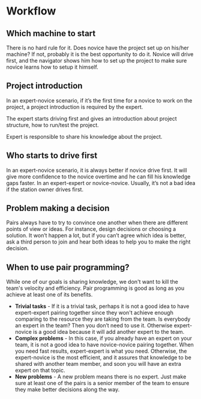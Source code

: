 # Workflow

## Which machine to start

There is no hard rule for it. Does novice have the project set up on his/her machine? If not, probably it is the best opportunity to do it. Novice will drive first, and the navigator shows him how to set up the project to make sure novice learns how to setup it himself.

## Project introduction

In an expert-novice scenario, if it’s the first time for a novice to work on the project, a project introduction is required by the expert.

The expert starts driving first and gives an introduction about project structure, how to run/test the project.

Expert is responsible to share his knowledge about the project.

## Who starts to drive first

In an expert-novice scenario, it is always better if novice drive first. It will give more confidence to the novice overtime and he can fill his knowledge gaps faster.
In an expert-expert or novice-novice. Usually, it’s not a bad idea if the station owner drives first.

## Problem making a decision

Pairs always have to try to convince one another when there are different points of view or ideas. For instance, design decisions or choosing a solution. It won’t happen a lot, but if you can’t agree which idea is better, ask a third person to join and hear both ideas to help you to make the right decision.

## When to use pair programming?

While one of our goals is sharing knowledge, we don't want to kill the team's velocity and efficiency.
Pair programming is good as long as you achieve at least one of its benefits.

- **Trivial tasks** - If it is a trivial task, perhaps it is not a good idea to have expert-expert pairing together since they won't achieve enough comparing to the resource they are taking from the team. Is everybody an expert in the team? Then you don’t need to use it. Otherwise expert-novice is a good idea because it will add another expert to the team.
- **Complex problems** - In this case, if you already have an expert on your team, it is not a good idea to have novice-novice pairing together. When you need fast results, expert-expert is what you need. Otherwise, the expert-novice is the most efficient, and it assures that knowledge to be shared with another team member, and soon you will have an extra expert on that topic.
- **New problems** - A new problem means there is no expert. Just make sure at least one of the pairs is a senior member of the team to ensure they make better decisions along the way.

